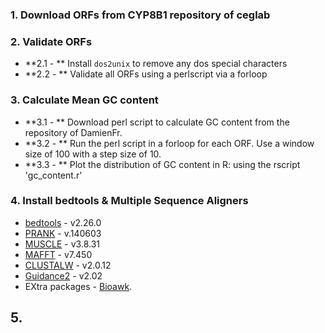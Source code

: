 ### 1. Download ORFs from CYP8B1 repository of ceglab 
### 2. Validate ORFs 

  - **2.1 - ** Install `dos2unix` to remove any dos special characters
  - **2.2 - ** Validate all ORFs using a perlscript via a forloop

### 3. Calculate Mean GC content

  - **3.1 - ** Download perl script to calculate GC content from the repository of DamienFr.
  - **3.2 - ** Run the perl script in a forloop for each ORF. Use a window size of 100 with a step size of 10.
  - **3.3 - ** Plot the distribution of GC content in R: using the rscript 'gc_content.r'

### 4. Install bedtools & Multiple Sequence Aligners

- [bedtools](https://bedtools.readthedocs.io/en/latest/)  -  v2.26.0
- [PRANK](http://wasabiapp.org/software/prank/prank_installation/)  -  v.140603
- [MUSCLE](https://www.drive5.com/muscle/)  -  v3.8.31
- [MAFFT](https://mafft.cbrc.jp/alignment/software/)  -  v7.450
- [CLUSTALW](http://www.clustal.org/)  -  v2.0.12
- [Guidance2](http://wasabiapp.org/software/pagan/)  -  v2.02
- EXtra packages - [Bioawk](https://github.com/lh3/bioawk).  
    
## 5. 
